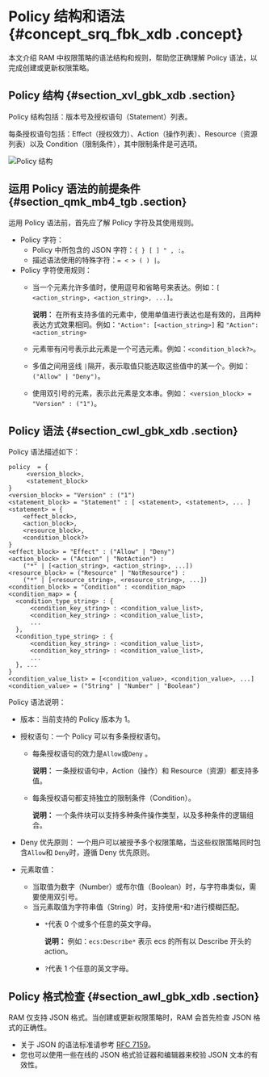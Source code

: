 # Policy 结构和语法 {#concept_srq_fbk_xdb .concept}

本文介绍 RAM 中权限策略的语法结构和规则，帮助您正确理解 Policy 语法，以完成创建或更新权限策略。

## Policy 结构 {#section_xvl_gbk_xdb .section}

Policy 结构包括：版本号及授权语句（Statement）列表。

每条授权语句包括：Effect（授权效力）、Action（操作列表）、Resource（资源列表）以及 Condition（限制条件），其中限制条件是可选项。

![Policy 结构](images/14403_zh-CN.png "Policy 结构")

## 运用 Policy 语法的前提条件 {#section_qmk_mb4_tgb .section}

运用 Policy 语法前，首先应了解 Policy 字符及其使用规则。

-   Policy 字符：
    -   Policy 中所包含的 JSON 字符：`{ } [ ] " , :`。
    -   描述语法使用的特殊字符：`= < > ( ) |`。
-   Policy 字符使用规则：
    -   当一个元素允许多值时，使用逗号和省略号来表达。例如：`[ <action_string>, <action_string>, ...]`。

        **说明：** 在所有支持多值的元素中，使用单值进行表达也是有效的，且两种表达方式效果相同。例如：`"Action": [<action_string>]` 和 `"Action": <action_string>`

    -   元素带有问号表示此元素是一个可选元素。例如：`<condition_block?>`。
    -   多值之间用竖线 `|`隔开，表示取值只能选取这些值中的某一个。例如：`("Allow" | "Deny")`。
    -   使用双引号的元素，表示此元素是文本串。例如： `<version_block> = "Version" : ("1")`。

## Policy 语法 {#section_cwl_gbk_xdb .section}

Policy 语法描述如下：

```
policy  = {
     <version_block>,
     <statement_block>
}
<version_block> = "Version" : ("1")
<statement_block> = "Statement" : [ <statement>, <statement>, ... ]
<statement> = { 
    <effect_block>,
    <action_block>,
    <resource_block>,
    <condition_block?>
}
<effect_block> = "Effect" : ("Allow" | "Deny")  
<action_block> = ("Action" | "NotAction") : 
    ("*" | [<action_string>, <action_string>, ...])
<resource_block> = ("Resource" | "NotResource") : 
    ("*" | [<resource_string>, <resource_string>, ...])
<condition_block> = "Condition" : <condition_map>
<condition_map> = {
  <condition_type_string> : { 
      <condition_key_string> : <condition_value_list>,
      <condition_key_string> : <condition_value_list>,
      ...
  },
  <condition_type_string> : {
      <condition_key_string> : <condition_value_list>,
      <condition_key_string> : <condition_value_list>,
      ...
  }, ...
}  
<condition_value_list> = [<condition_value>, <condition_value>, ...]
<condition_value> = ("String" | "Number" | "Boolean")
```

Policy 语法说明：

-   版本：当前支持的 Policy 版本为 1。
-   授权语句：一个 Policy 可以有多条授权语句。
    -   每条授权语句的效力是`Allow`或`Deny` 。

        **说明：** 一条授权语句中，Action（操作）和 Resource（资源）都支持多值。

    -   每条授权语句都支持独立的限制条件（Condition）。

        **说明：** 一个条件块可以支持多种条件操作类型，以及多种条件的逻辑组合。

-   Deny 优先原则： 一个用户可以被授予多个权限策略，当这些权限策略同时包含`Allow`和 `Deny`时，遵循 Deny 优先原则。
-   元素取值：
    -   当取值为数字（Number）或布尔值（Boolean）时，与字符串类似，需要使用双引号。
    -   当元素取值为字符串值（String）时，支持使用`*`和`?`进行模糊匹配。
        -   `*`代表 0 个或多个任意的英文字母。

            **说明：** 例如：`ecs:Describe*` 表示 ecs 的所有以 Describe 开头的 action。

        -   `?`代表 1 个任意的英文字母。

## Policy 格式检查 {#section_awl_gbk_xdb .section}

RAM 仅支持 JSON 格式。当创建或更新权限策略时，RAM 会首先检查 JSON 格式的正确性。

-   关于 JSON 的语法标准请参考 [RFC 7159](http://tools.ietf.org/html/rfc7159)。
-   您也可以使用一些在线的 JSON 格式验证器和编辑器来校验 JSON 文本的有效性。

